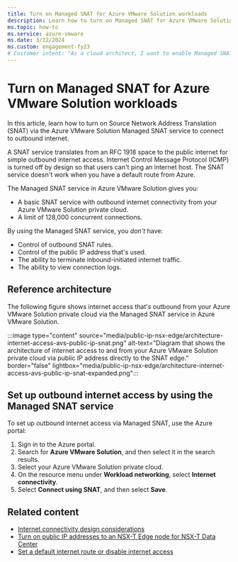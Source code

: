 ```yaml
---
title: Turn on Managed SNAT for Azure VMware Solution workloads 
description: Learn how to turn on Managed SNAT for Azure VMware Solution workloads.
ms.topic: how-to
ms.service: azure-vmware
ms.date: 3/22/2024
ms.custom: engagement-fy23
# Customer intent: "As a cloud architect, I want to enable Managed SNAT for Azure VMware Solution workloads, so that I can facilitate outbound internet connectivity for my private cloud environment."
---
```


# Turn on Managed SNAT for Azure VMware Solution workloads

In this article, learn how to turn on Source Network Address Translation (SNAT) via the Azure VMware Solution Managed SNAT service to connect to outbound internet.

A SNAT service translates from an RFC 1918 space to the public internet for simple outbound internet access. Internet Control Message Protocol (ICMP) is turned off by design so that users can't ping an internet host. The SNAT service doesn't work when you have a default route from Azure.  

The Managed SNAT service in Azure VMware Solution gives you:

- A basic SNAT service with outbound internet connectivity from your Azure VMware Solution private cloud.
- A limit of 128,000 concurrent connections.

By using the Managed SNAT service, you *don't* have:

- Control of outbound SNAT rules.
- Control of the public IP address that's used.
- The ability to terminate inbound-initiated internet traffic.
- The ability to view connection logs.

## Reference architecture

The following figure shows internet access that's outbound from your Azure VMware Solution private cloud via the Managed SNAT service in Azure VMware Solution.

:::image type="content" source="media/public-ip-nsx-edge/architecture-internet-access-avs-public-ip-snat.png" alt-text="Diagram that shows the architecture of internet access to and from your Azure VMware Solution private cloud via public IP address directly to the SNAT edge." border="false" lightbox="media/public-ip-nsx-edge/architecture-internet-access-avs-public-ip-snat-expanded.png":::

## Set up outbound internet access by using the Managed SNAT service

To set up outbound internet access via Managed SNAT, use the Azure portal:

1. Sign in to the Azure portal.
1. Search for **Azure VMware Solution**, and then select it in the search results.
1. Select your Azure VMware Solution private cloud.
1. On the resource menu under **Workload networking**, select **Internet connectivity**.
1. Select **Connect using SNAT**, and then select **Save**.

## Related content

- [Internet connectivity design considerations](architecture-design-public-internet-access.md)
- [Turn on public IP addresses to an NSX-T Edge node for NSX-T Data Center](enable-public-ip-nsx-edge.md)
- [Set a default internet route or disable internet access](disable-internet-access.md)
